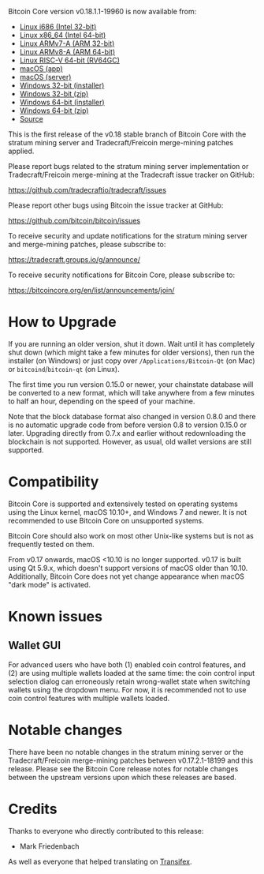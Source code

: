 Bitcoin Core version v0.18.1.1-19960 is now available from:

  * [Linux i686 (Intel 32-bit)](https://s3.amazonaws.com/in.freico.stable/bitcoin-v0.18.1.1-19960-i686-pc-linux-gnu.tar.gz)
  * [Linux x86_64 (Intel 64-bit)](https://s3.amazonaws.com/in.freico.stable/bitcoin-v0.18.1.1-19960-x86_64-linux-gnu.tar.gz)
  * [Linux ARMv7-A (ARM 32-bit)](https://s3.amazonaws.com/in.freico.stable/bitcoin-v0.18.1.1-19960-arm-linux-gnueabihf.tar.gz)
  * [Linux ARMv8-A (ARM 64-bit)](https://s3.amazonaws.com/in.freico.stable/bitcoin-v0.18.1.1-19960-aarch64-linux-gnu.tar.gz)
  * [Linux RISC-V 64-bit (RV64GC)](https://s3.amazonaws.com/in.freico.stable/bitcoin-v0.18.1.1-19960-riscv64-linux-gnu.tar.gz)
  * [macOS (app)](https://s3.amazonaws.com/in.freico.stable/bitcoin-v0.18.1.1-19960-osx.dmg)
  * [macOS (server)](https://s3.amazonaws.com/in.freico.stable/bitcoin-v0.18.1.1-19960-osx64.tar.gz)
  * [Windows 32-bit (installer)](https://s3.amazonaws.com/in.freico.stable/bitcoin-v0.18.1.1-19960-win32-setup.exe)
  * [Windows 32-bit (zip)](https://s3.amazonaws.com/in.freico.stable/bitcoin-v0.18.1.1-19960-win32.zip)
  * [Windows 64-bit (installer)](https://s3.amazonaws.com/in.freico.stable/bitcoin-v0.18.1.1-19960-win64-setup.exe)
  * [Windows 64-bit (zip)](https://s3.amazonaws.com/in.freico.stable/bitcoin-v0.18.1.1-19960-win64.zip)
  * [Source](https://github.com/tradecraftio/tradecraft/archive/bitcoin-v0.18.1.1-19960.zip)

This is the first release of the v0.18 stable branch of Bitcoin Core with the
stratum mining server and Tradecraft/Freicoin merge-mining patches applied.

Please report bugs related to the stratum mining server implementation or
Tradecraft/Freicoin merge-mining at the Tradecraft issue tracker on GitHub:

  <https://github.com/tradecraftio/tradecraft/issues>

Please report other bugs using Bitcoin the issue tracker at GitHub:

  <https://github.com/bitcoin/bitcoin/issues>

To receive security and update notifications for the stratum mining server and
merge-mining patches, please subscribe to:

  <https://tradecraft.groups.io/g/announce/>

To receive security notifications for Bitcoin Core, please subscribe to:

  <https://bitcoincore.org/en/list/announcements/join/>

How to Upgrade
==============

If you are running an older version, shut it down. Wait until it has completely
shut down (which might take a few minutes for older versions), then run the
installer (on Windows) or just copy over `/Applications/Bitcoin-Qt` (on Mac) or
`bitcoind`/`bitcoin-qt` (on Linux).

The first time you run version 0.15.0 or newer, your chainstate database will be
converted to a new format, which will take anywhere from a few minutes to half
an hour, depending on the speed of your machine.

Note that the block database format also changed in version 0.8.0 and there is
no automatic upgrade code from before version 0.8 to version 0.15.0 or
later. Upgrading directly from 0.7.x and earlier without redownloading the
blockchain is not supported.  However, as usual, old wallet versions are still
supported.

Compatibility
=============

Bitcoin Core is supported and extensively tested on operating systems using the
Linux kernel, macOS 10.10+, and Windows 7 and newer. It is not recommended to
use Bitcoin Core on unsupported systems.

Bitcoin Core should also work on most other Unix-like systems but is not as
frequently tested on them.

From v0.17 onwards, macOS <10.10 is no longer supported. v0.17 is built using
Qt 5.9.x, which doesn't support versions of macOS older than 10.10.
Additionally, Bitcoin Core does not yet change appearance when macOS "dark mode"
is activated.

Known issues
============

Wallet GUI
----------

For advanced users who have both (1) enabled coin control features, and (2) are
using multiple wallets loaded at the same time: the coin control input selection
dialog can erroneously retain wrong-wallet state when switching wallets using
the dropdown menu.  For now, it is recommended not to use coin control features
with multiple wallets loaded.

Notable changes
===============

There have been no notable changes in the stratum mining server or the
Tradecraft/Freicoin merge-mining patches between v0.17.2.1-18199 and this
release.  Please see the Bitcoin Core release notes for notable changes between
the upstream versions upon which these releases are based.

Credits
=======

Thanks to everyone who directly contributed to this release:

- Mark Friedenbach

As well as everyone that helped translating on [Transifex](https://www.transifex.com/tradecraft/freicoin-1/).
